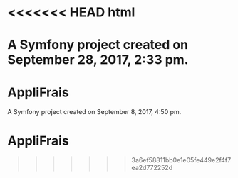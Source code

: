 <<<<<<< HEAD
html
====

A Symfony project created on September 28, 2017, 2:33 pm.
=======
AppliFrais
==========

A Symfony project created on September 8, 2017, 4:50 pm.
# AppliFrais
>>>>>>> 3a6ef58811bb0e1e05fe449e2f4f7ea2d772252d
